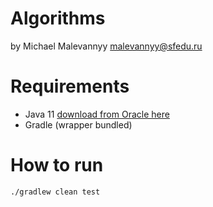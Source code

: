Algorithms
==========

by Michael Malevannyy malevannyy@sfedu.ru

# Requirements

- Java 11 [download from Oracle here](https://www.oracle.com/java/technologies/javase/jdk11-archive-downloads.html)
- Gradle (wrapper bundled)

# How to run

```shell
./gradlew clean test
```
